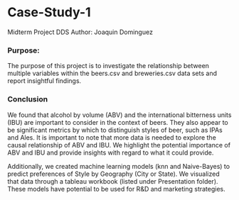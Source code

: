 # Case-Study-1
Midterm Project DDS
Author: Joaquin Dominguez

### Purpose:
The purpose of this project is to investigate the relationship between multiple variables within the beers.csv and breweries.csv data sets and report insightful findings.

### Conclusion
We found that alcohol by volume (ABV) and the international bitterness units (IBU) are important to consider in the context of beers. They also appear to be significant metrics by which to distinguish styles of beer, such as IPAs and Ales. It is important to note that more data is needed to explore the causal relationship of ABV and IBU. We highlight the potential importance of ABV and IBU and provide insights with regard to what it could provide.

Additionally, we created machine learning models (knn and Naive-Bayes) to predict preferences of Style by Geography (City or State). We visualized that data through a tableau workbook (listed under Presentation folder). These models have potential to be used for R&D and marketing strategies.

